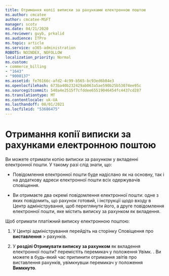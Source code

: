 ```yaml
---
title: Отримання копії виписки за рахунками електронною поштою
ms.author: cmcatee
author: cmcatee-MSFT
manager: scotv
ms.date: 04/21/2020
ms.reviewer: guyb, prkalid
ms.audience: ITPro
ms.topic: article
ms.service: o365-administration
ROBOTS: NOINDEX, NOFOLLOW
localization_priority: Normal
ms.custom:
- commerce_billing
- "1643"
- "9000137"
ms.assetid: fe76166c-afd2-4c99-b565-bc93ed6b84e3
ms.openlocfilehash: 673ba40b232429ab063a5ae590b25b53074ee95c
ms.sourcegitcommit: 540a4e2515f7cfddee65519046454fc4437cd287
ms.translationtype: MT
ms.contentlocale: uk-UA
ms.lasthandoff: 08/01/2021
ms.locfileid: "53686475"
---
```

# <a name="receive-copy-of-your-billing-statement-in-email"></a>Отримання копії виписки за рахунками електронною поштою

Ви можете отримати копію виписки за рахунком у вкладенні електронної пошти. У такому разі слід знати, що:
  
- Повідомлення електронної пошти буде надіслано як на основну, так і на додаткову адреси електронної пошти всіх одержувачів сповіщення.

- Ви отримаєте два окремі повідомлення електронної пошти: одне з яких повідомить, що рахунок готовий, і інструкції щодо входу в Центр адміністрування, щоб переглянути його, а друге повідомлення електронної пошти, яке містить виписку за рахунком як вкладення.

Щоб отримати платіжний виписку електронною поштою:
  
1. У Центрі адміністрування перейдіть на сторінку Сповіщення про **виставлення** \> [](https://go.microsoft.com/fwlink/p/?linkid=853212) рахунків.

2. У **розділі Отримувати виписку за рахунком** як вкладення електронної пошти? перемістіть перемикач у положення Увімк. .  Ви можете в будь-який час припинити отримання звітів про виставлення рахунків, увімкнувши перемикач у положення **Вимкнуто**.